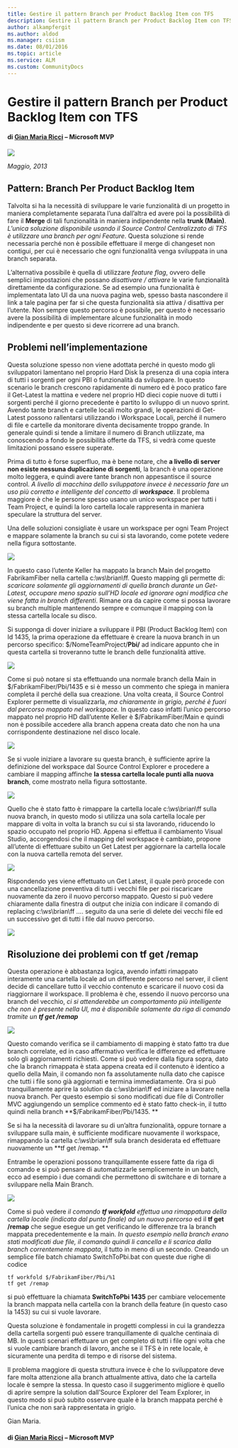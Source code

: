 ```yaml
---
title: Gestire il pattern Branch per Product Backlog Item con TFS
description: Gestire il pattern Branch per Product Backlog Item con TFS
author: alkampfergit
ms.author: aldod
ms.manager: csiism
ms.date: 08/01/2016
ms.topic: article
ms.service: ALM
ms.custom: CommunityDocs
---
```


# Gestire il pattern Branch per Product Backlog Item con TFS

#### di [Gian Maria Ricci](http://mvp.microsoft.com/en-us/mvp/Gian%20Maria%20Ricci-4025635) – Microsoft MVP

![](./img/MVPLogo.png)

*Maggio, 2013*

Pattern: Branch Per Product Backlog Item
----------------------------------------

Talvolta si ha la necessità di sviluppare le varie funzionalità di un
progetto in maniera completamente separata l’una dall’altra ed avere poi
la possibilità di fare il **Merge** di tali funzionalità in maniera
indipendente nella **trunk (Main)**.  *L’unica soluzione disponibile
usando il Source Control Centralizzato di TFS è utilizzare una branch
per ogni Feature*. Questa soluzione si rende necessaria perché non è
possibile effettuare il merge di changeset non contigui, per cui è
necessario che ogni funzionalità venga sviluppata in una branch
separata.

L’alternativa possibile è quella di utilizzare *feature flag*, ovvero
delle semplici impostazioni che possano *disattivare / attivare* le
varie funzionalità direttamente da configurazione. Se ad esempio una
funzionalità è implementata lato UI da una nuova pagina web, spesso
basta nascondere il link a tale pagina per far si che questa
funzionalità sia attiva / disattiva per l’utente. Non sempre questo
percorso è possibile, per questo è necessario avere la possibilità di
implementare alcune funzionalità in modo indipendente e per questo si
deve ricorrere ad una branch.

Problemi nell’implementazione
-----------------------------

Questa soluzione spesso non viene adottata perché in questo modo gli
sviluppatori lamentano nel proprio Hard Disk la presenza di una copia
intera di tutti i sorgenti per ogni PBI o funzionalità da sviluppare. In
questo scenario le branch crescono rapidamente di numero ed è poco
pratico fare il Get-Latest la mattina e vedere nel proprio HD dieci
copie nuove di tutti i sorgenti perché il giorno precedente è partito lo
sviluppo di un nuovo sprint. Avendo tante branch e cartelle locali molto
grandi, le operazioni di Get-Latest possono rallentarsi utilizzando i
Workspace Locali, perché il numero di file e cartelle da monitorare
diventa decisamente troppo grande. In generale quindi si tende a
limitare il numero di Branch utilizzate, ma conoscendo a fondo le
possibilità offerte da TFS, si vedrà come queste limitazioni possano
essere superate.

Prima di tutto è forse superfluo, ma è bene notare, che **a livello di
server non esiste nessuna duplicazione di sorgenti**, la branch è una
operazione molto leggera, e quindi avere tante branch non appesantisce
il source control. *A livello di macchina dello sviluppatore invece è
necessario fare un uso più corretto e intelligente del concetto di
**workspace***. Il problema maggiore è che le persone spesso usano un
unico workspace per tutti i Team Project, e quindi la loro cartella
locale rappresenta in maniera speculare la struttura del server.

Una delle soluzioni consigliate è usare un workspace per ogni Team
Project e mappare solamente la branch su cui si sta lavorando, come
potete vedere nella figura sottostante.

![](./img/Gestire-pattern-Branch-per-Backlog-in-TFS/image2.png)
    

In questo caso l’utente Keller ha mappato la branch Main del progetto
FabrikamFiber nella cartella c:\\ws\\brian\\ff. Questo mapping gli
permette di: *scaricare solamente gli aggiornamenti di quella branch
durante un Get-Latest, occupare meno spazio sull’HD locale ed ignorare
ogni modifica che viene fatta in branch differenti*. Rimane ora da
capire come si possa lavorare su branch multiple mantenendo sempre e
comunque il mapping con la stessa cartella locale su disco.

Si supponga di dover iniziare a sviluppare il PBI (Product Backlog Item)
con Id 1435, la prima operazione da effettuare è creare la nuova branch
in un percorso specifico: \$/NomeTeamProject/**Pbi/** ad indicare
appunto che in questa cartella si troveranno tutte le branch delle
funzionalità attive.

![](./img/Gestire-pattern-Branch-per-Backlog-in-TFS/image3.png)
    

Come si può notare si sta effettuando una normale branch della Main in
\$/FabrikamFiber/Pbi/1435 e si è messo un commento che spiega in maniera
completa il perché della sua creazione. Una volta creata, il Source
Control Explorer permette di visualizzarla, *ma chiaramente in grigio,
perché è fuori dal percorso mappato nel workspace.* In questo caso
infatti l’unico percorso mappato nel proprio HD dall’utente Keller è
\$/FabrikamFiber/Main e quindi non è possibile accedere alla branch
appena creata dato che non ha una corrispondente destinazione nel disco
locale.

![](./img/Gestire-pattern-Branch-per-Backlog-in-TFS/image4.png)
    

Se si vuole iniziare a lavorare su questa branch, è sufficiente aprire
la definizione del workspace dal Source Control Explorer e procedere a
cambiare il mapping affinche **la stessa cartella locale punti alla
nuova branch**, come mostrato nella figura sottostante.

![](./img/Gestire-pattern-Branch-per-Backlog-in-TFS/image5.png)


Quello che è stato fatto è rimappare la cartella locale
c:\\ws\\brian\\ff sulla nuova branch, in questo modo si utilizza una
sola cartella locale per mappare di volta in volta la branch su cui si
sta lavorando, riducendo lo spazio occupato nel proprio HD. Appena si
effettua il cambiamento Visual Studio, accorgendosi che il mapping del
workspace è cambiato, propone all’utente di effettuare subito un Get
Latest per aggiornare la cartella locale con la nuova cartella remota
del server.

![](./img/Gestire-pattern-Branch-per-Backlog-in-TFS/image6.png)
    

Rispondendo yes viene effettuato un Get Latest, il quale però procede
con una cancellazione preventiva di tutti i vecchi file per poi
riscaricare nuovamente da zero il nuovo percorso mappato. Questo si può
vedere chiaramente dalla finestra di output che inizia con indicare il
comando di replacing c:\\ws\\brian\\ff …. seguito da una serie di delete
dei vecchi file ed un successivo get di tutti i file dal nuovo percorso.

![](./img/Gestire-pattern-Branch-per-Backlog-in-TFS/image7.png)
    

Risoluzione dei problemi con tf get /remap
------------------------------------------

Questa operazione è abbastanza logica, avendo infatti rimappato
interamente una cartella locale ad un differente percorso nel server, il
client decide di cancellare tutto il vecchio contenuto e scaricare il
nuovo cosi da riaggiornare il workspace. Il problema è che, essendo il
nuovo percorso una branch del vecchio, *ci si attenderebbe un
comportamento più intelligente che non è presente nella UI, ma è
disponibile solamente da riga di comando tramite un **tf get /remap***

![](./img/Gestire-pattern-Branch-per-Backlog-in-TFS/image8.png)


Questo comando verifica se il cambiamento di mapping è stato fatto tra
due branch correlate, ed in caso affermativo verifica le differenze ed
effettuare solo gli aggiornamenti richiesti. Come si può vedere dalla
figura sopra, dato che la branch rimappata è stata appena creata ed il
contenuto è identico a quello della Main, il comando non fa
assolutamente nulla dato che capisce che tutti i file sono già
aggiornati e termina immediatamente. Ora si può tranquillamente aprire
la solution da c:\\ws\\brian\\ff ed iniziare a lavorare nella nuova
branch. Per questo esempio si sono modificati due file di Controller MVC
aggiungendo un semplice commento ed è stato fatto check-in, il tutto
quindi nella branch **\$/FabrikamFiber/Pbi/1435. **

Se si ha la necessità di lavorare su di un’altra funzionalità, oppure
tornare a sviluppare sulla main, è sufficiente modificare nuovamente il
workspace, rimappando la cartella c:\\ws\\brian\\ff sula branch
desiderata ed effettuare nuovamente un **tf get /remap. **

Entrambe le operazioni possono tranquillamente essere fatte da riga di
comando e si può pensare di automatizzarle semplicemente in un batch,
ecco ad esempio i due comandi che permettono di switchare e di tornare a
sviluppare nella Main Branch.

![](./img/Gestire-pattern-Branch-per-Backlog-in-TFS/image9.png)
    

Come si può vedere *il comando **tf workfold** effettua una rimappatura
della cartella locale (indicata dal punto finale) ad un nuovo percorso*
ed il **tf get /remap** che segue esegue un get verificando le
differenze tra la branch mappata precedentemente e la main. *In questo
esempio nella branch erano stati modificati due file, il comando quindi
li cancella e li scarica dalla branch correntemente mappata*, il tutto
in meno di un secondo. Creando un semplice file batch
chiamato SwitchToPbi.bat con queste due righe di codice

    tf workfold $/FabrikamFiber/Pbi/%1
    tf get /remap

si può effettuare la chiamata **SwitchToPbi 1435** per cambiare
velocemente la branch mappata nella cartella con la branch della feature
(in questo caso la 1453) su cui si vuole lavorare.

Questa soluzione è fondamentale in progetti complessi in cui la
grandezza della cartella sorgenti può essere tranquillamente di qualche
centinaia di MB. In questi scenari effettuare un get completo di tutti i
file ogni volta che si vuole cambiare branch di lavoro, anche se il TFS
è in rete locale, è sicuramente una perdita di tempo e di risorse del
sistema. 

Il problema maggiore di questa struttura invece è che lo sviluppatore
deve fare molta attenzione alla branch attualmente attiva, dato che la
cartella locale è sempre la stessa. In questo caso il suggerimento
migliore è quello di aprire sempre la solution dall’Source Explorer del
Team Explorer, in questo modo si può subito osservare quale è la branch
mappata perché è l’unica che non sarà rappresentata in grigio.

Gian Maria.

#### di [Gian Maria Ricci](http://mvp.microsoft.com/en-us/mvp/Gian%20Maria%20Ricci-4025635) – Microsoft MVP




